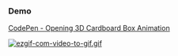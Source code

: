 ### Demo
[CodePen - Opening 3D Cardboard Box Animation](https://codepen.io/eminqasimov/full/QoJOKY)

[![ezgif-com-video-to-gif.gif](https://i.postimg.cc/mr0XmTfQ/ezgif-com-video-to-gif.gif)](https://postimg.cc/4KQQdk3d)
